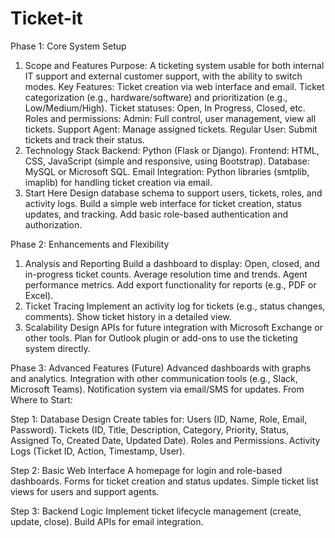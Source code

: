 # Ticket-it

Phase 1: Core System Setup

1. Scope and Features
Purpose: A ticketing system usable for both internal IT support and external customer support, with the ability to switch modes.
Key Features:
Ticket creation via web interface and email.
Ticket categorization (e.g., hardware/software) and prioritization (e.g., Low/Medium/High).
Ticket statuses: Open, In Progress, Closed, etc.
Roles and permissions:
Admin: Full control, user management, view all tickets.
Support Agent: Manage assigned tickets.
Regular User: Submit tickets and track their status.
2. Technology Stack
Backend: Python (Flask or Django).
Frontend: HTML, CSS, JavaScript (simple and responsive, using Bootstrap).
Database: MySQL or Microsoft SQL.
Email Integration: Python libraries (smtplib, imaplib) for handling ticket creation via email.
3. Start Here
Design database schema to support users, tickets, roles, and activity logs.
Build a simple web interface for ticket creation, status updates, and tracking.
Add basic role-based authentication and authorization.

Phase 2: Enhancements and Flexibility
1. Analysis and Reporting
Build a dashboard to display:
Open, closed, and in-progress ticket counts.
Average resolution time and trends.
Agent performance metrics.
Add export functionality for reports (e.g., PDF or Excel).
2. Ticket Tracing
Implement an activity log for tickets (e.g., status changes, comments).
Show ticket history in a detailed view.
3. Scalability
Design APIs for future integration with Microsoft Exchange or other tools.
Plan for Outlook plugin or add-ons to use the ticketing system directly.

Phase 3: Advanced Features (Future)
Advanced dashboards with graphs and analytics.
Integration with other communication tools (e.g., Slack, Microsoft Teams).
Notification system via email/SMS for updates.
From Where to Start:

Step 1: Database Design
Create tables for:
Users (ID, Name, Role, Email, Password).
Tickets (ID, Title, Description, Category, Priority, Status, Assigned To, Created Date, Updated Date).
Roles and Permissions.
Activity Logs (Ticket ID, Action, Timestamp, User).

Step 2: Basic Web Interface
A homepage for login and role-based dashboards.
Forms for ticket creation and status updates.
Simple ticket list views for users and support agents.

Step 3: Backend Logic
Implement ticket lifecycle management (create, update, close).
Build APIs for email integration.
